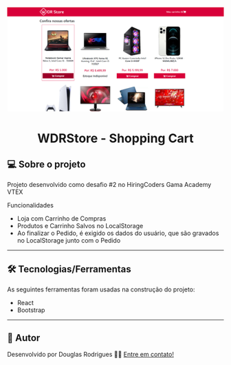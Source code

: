 <h1 align="center">
    <img alt="WDRStore" title="#WDRStore Shopping Cart" src="./public/banner.png" />
</h1>
<h1 align="center">
    WDRStore - Shopping Cart
</h1>

## 💻 Sobre o projeto

Projeto desenvolvido como desafio #2 no HiringCoders Gama Academy VTEX

Funcionalidades
* Loja com Carrinho de Compras
* Produtos e Carrinho Salvos no LocalStorage
* Ao finalizar o Pedido, é exigido os dados do usuário, que são gravados no LocalStorage junto com o Pedido

---

## 🛠 Tecnologias/Ferramentas

As seguintes ferramentas foram usadas na construção do projeto:

-   React
-   Bootstrap

---

## 🦸 Autor

Desenvolvido por Douglas Rodrigues 👋🏽 [Entre em contato!](https://www.linkedin.com/in/douglas-rodrigues-pnz/)
